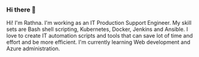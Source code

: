 ### Hi there 👋
Hi! I'm Rathna. I'm working as an IT Production Support Engineer. My skill sets are Bash shell scripting, Kubernetes, Docker, Jenkins and Ansible. I love to create IT automation scripts and tools that can save lot of time and effort and be more efficient. I'm currently learning Web development and Azure administration. 

<!--
**mrsabapathy/mrsabapathy** is a ✨ _special_ ✨ repository because its `README.md` (this file) appears on your GitHub profile.

Here are some ideas to get you started:

- 🔭 I’m currently working on ...
- 🌱 I’m currently learning ...
- 👯 I’m looking to collaborate on ...
- 🤔 I’m looking for help with ...
- 💬 Ask me about ...
- 📫 How to reach me: ...
- 😄 Pronouns: ...
- ⚡ Fun fact: ...
-->
